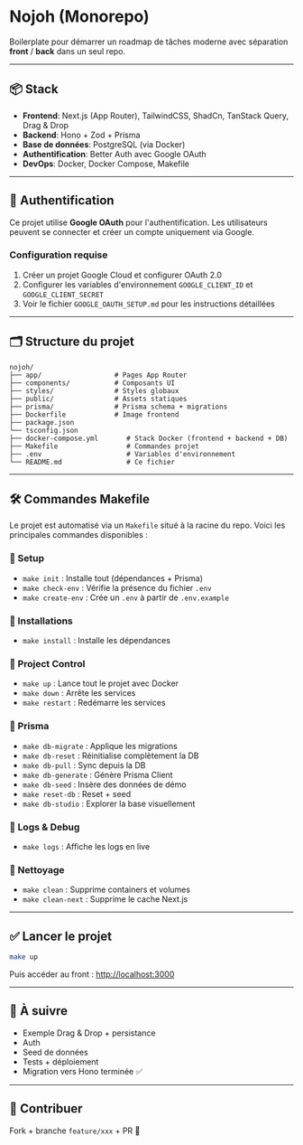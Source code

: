 # Nojoh (Monorepo)

Boilerplate pour démarrer un roadmap de tâches moderne avec séparation **front** / **back** dans un seul repo.

---

## 📦 Stack

- **Frontend**: Next.js (App Router), TailwindCSS, ShadCn, TanStack Query, Drag & Drop
- **Backend**: Hono + Zod + Prisma
- **Base de données**: PostgreSQL (via Docker)
- **Authentification**: Better Auth avec Google OAuth
- **DevOps**: Docker, Docker Compose, Makefile

---

## 🔐 Authentification

Ce projet utilise **Google OAuth** pour l'authentification. Les utilisateurs peuvent se connecter et créer un compte uniquement via Google.

### Configuration requise

1. Créer un projet Google Cloud et configurer OAuth 2.0
2. Configurer les variables d'environnement `GOOGLE_CLIENT_ID` et `GOOGLE_CLIENT_SECRET`
3. Voir le fichier `GOOGLE_OAUTH_SETUP.md` pour les instructions détaillées

---

## 🗂 Structure du projet

```
nojoh/
├── app/                  # Pages App Router
├── components/           # Composants UI
├── styles/               # Styles globaux
├── public/               # Assets statiques
├── prisma/               # Prisma schema + migrations
├── Dockerfile            # Image frontend
├── package.json
└── tsconfig.json
├── docker-compose.yml       # Stack Docker (frontend + backend + DB)
├── Makefile                 # Commandes projet
├── .env                     # Variables d'environnement
└── README.md                # Ce fichier
```

---

## 🛠️ Commandes Makefile

Le projet est automatisé via un `Makefile` situé à la racine du repo. Voici les principales commandes disponibles :

### 🧰 Setup

- `make init` : Installe tout (dépendances + Prisma)
- `make check-env` : Vérifie la présence du fichier `.env`
- `make create-env` : Crée un `.env` à partir de `.env.example`

### 🧩 Installations

- `make install` : Installe les dépendances

### 🚀 Project Control

- `make up` : Lance tout le projet avec Docker
- `make down` : Arrête les services
- `make restart` : Redémarre les services

### 🧬 Prisma

- `make db-migrate` : Applique les migrations
- `make db-reset` : Réinitialise complètement la DB
- `make db-pull` : Sync depuis la DB
- `make db-generate` : Génère Prisma Client
- `make db-seed` : Insère des données de démo
- `make reset-db` : Reset + seed
- `make db-studio` : Explorer la base visuellement

### 🧪 Logs & Debug

- `make logs` : Affiche les logs en live

### 🧹 Nettoyage

- `make clean` : Supprime containers et volumes
- `make clean-next` : Supprime le cache Next.js

---

## ✅ Lancer le projet

```bash
make up
```

Puis accéder au front : [http://localhost:3000](http://localhost:3000)

---

## 📌 À suivre

- Exemple Drag & Drop + persistance
- Auth
- Seed de données
- Tests + déploiement
- Migration vers Hono terminée ✅

---

## 🤝 Contribuer

Fork + branche `feature/xxx` + PR 🧡

